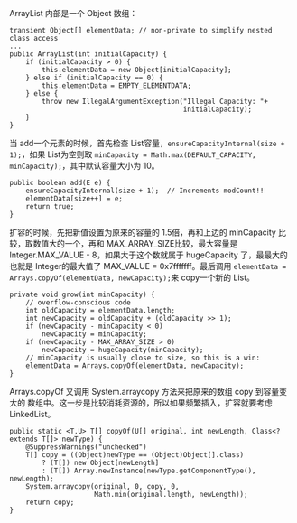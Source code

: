 ArrayList 内部是一个 Object 数组：

```
transient Object[] elementData; // non-private to simplify nested class access
...
public ArrayList(int initialCapacity) {
    if (initialCapacity > 0) {
        this.elementData = new Object[initialCapacity];
    } else if (initialCapacity == 0) {
        this.elementData = EMPTY_ELEMENTDATA;
    } else {
        throw new IllegalArgumentException("Illegal Capacity: "+
                                           initialCapacity);
    }
}
```

当 add一个元素的时候，首先检查 List容量，`ensureCapacityInternal(size + 1);`，如果 List为空则取 `minCapacity = Math.max(DEFAULT_CAPACITY, minCapacity);`，其中默认容量大小为 10。
```
public boolean add(E e) {
    ensureCapacityInternal(size + 1);  // Increments modCount!!
    elementData[size++] = e;
    return true;
}
```

扩容的时候，先把新值设置为原来的容量的 1.5倍，再和上边的 minCapacity 比较，取数值大的一个，再和 MAX_ARRAY_SIZE比较，最大容量是 Integer.MAX_VALUE - 8，如果大于这个数就属于 hugeCapacity 了，最最大的也就是 Integer的最大值了 MAX_VALUE = 0x7fffffff。最后调用 `elementData = Arrays.copyOf(elementData, newCapacity);`来 copy一个新的 List。
```
private void grow(int minCapacity) {
    // overflow-conscious code
    int oldCapacity = elementData.length;
    int newCapacity = oldCapacity + (oldCapacity >> 1);
    if (newCapacity - minCapacity < 0)
        newCapacity = minCapacity;
    if (newCapacity - MAX_ARRAY_SIZE > 0)
        newCapacity = hugeCapacity(minCapacity);
    // minCapacity is usually close to size, so this is a win:
    elementData = Arrays.copyOf(elementData, newCapacity);
}
```

Arrays.copyOf 又调用 System.arraycopy 方法来把原来的数组 copy 到容量变大的 数组中。这一步是比较消耗资源的，所以如果频繁插入，扩容就要考虑 LinkedList。
```
public static <T,U> T[] copyOf(U[] original, int newLength, Class<? extends T[]> newType) {
    @SuppressWarnings("unchecked")
    T[] copy = ((Object)newType == (Object)Object[].class)
        ? (T[]) new Object[newLength]
        : (T[]) Array.newInstance(newType.getComponentType(), newLength);
    System.arraycopy(original, 0, copy, 0,
                     Math.min(original.length, newLength));
    return copy;
}
```


